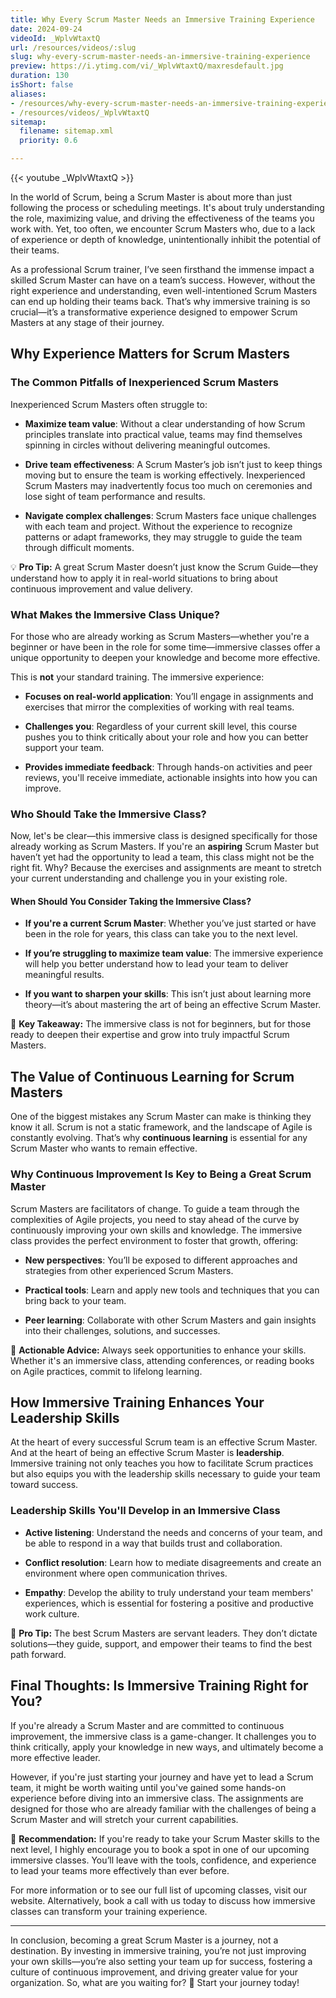 ```yaml
---
title: Why Every Scrum Master Needs an Immersive Training Experience
date: 2024-09-24
videoId: _WplvWtaxtQ
url: /resources/videos/:slug
slug: why-every-scrum-master-needs-an-immersive-training-experience
preview: https://i.ytimg.com/vi/_WplvWtaxtQ/maxresdefault.jpg
duration: 130
isShort: false
aliases:
- /resources/why-every-scrum-master-needs-an-immersive-training-experience
- /resources/videos/_WplvWtaxtQ
sitemap:
  filename: sitemap.xml
  priority: 0.6

---
```



{{< youtube _WplvWtaxtQ >}}

In the world of Scrum, being a Scrum Master is about more than just following the process or scheduling meetings. It's about truly understanding the role, maximizing value, and driving the effectiveness of the teams you work with. Yet, too often, we encounter Scrum Masters who, due to a lack of experience or depth of knowledge, unintentionally inhibit the potential of their teams.

As a professional Scrum trainer, I’ve seen firsthand the immense impact a skilled Scrum Master can have on a team’s success. However, without the right experience and understanding, even well-intentioned Scrum Masters can end up holding their teams back. That’s why immersive training is so crucial—it’s a transformative experience designed to empower Scrum Masters at any stage of their journey.

## Why Experience Matters for Scrum Masters

### The Common Pitfalls of Inexperienced Scrum Masters

Inexperienced Scrum Masters often struggle to:

- **Maximize team value**: Without a clear understanding of how Scrum principles translate into practical value, teams may find themselves spinning in circles without delivering meaningful outcomes.

- **Drive team effectiveness**: A Scrum Master’s job isn’t just to keep things moving but to ensure the team is working effectively. Inexperienced Scrum Masters may inadvertently focus too much on ceremonies and lose sight of team performance and results.

- **Navigate complex challenges**: Scrum Masters face unique challenges with each team and project. Without the experience to recognize patterns or adapt frameworks, they may struggle to guide the team through difficult moments.

💡 **Pro Tip:** A great Scrum Master doesn’t just know the Scrum Guide—they understand how to apply it in real-world situations to bring about continuous improvement and value delivery.

### What Makes the Immersive Class Unique?

For those who are already working as Scrum Masters—whether you're a beginner or have been in the role for some time—immersive classes offer a unique opportunity to deepen your knowledge and become more effective.

This is **not** your standard training. The immersive experience:

- **Focuses on real-world application**: You’ll engage in assignments and exercises that mirror the complexities of working with real teams.

- **Challenges you**: Regardless of your current skill level, this course pushes you to think critically about your role and how you can better support your team.

- **Provides immediate feedback**: Through hands-on activities and peer reviews, you'll receive immediate, actionable insights into how you can improve.

### Who Should Take the Immersive Class?

Now, let's be clear—this immersive class is designed specifically for those already working as Scrum Masters. If you're an **aspiring** Scrum Master but haven’t yet had the opportunity to lead a team, this class might not be the right fit. Why? Because the exercises and assignments are meant to stretch your current understanding and challenge you in your existing role.

#### When Should You Consider Taking the Immersive Class?

- **If you're a current Scrum Master**: Whether you’ve just started or have been in the role for years, this class can take you to the next level.

- **If you’re struggling to maximize team value**: The immersive experience will help you better understand how to lead your team to deliver meaningful results.

- **If you want to sharpen your skills**: This isn’t just about learning more theory—it’s about mastering the art of being an effective Scrum Master.

🎯 **Key Takeaway:** The immersive class is not for beginners, but for those ready to deepen their expertise and grow into truly impactful Scrum Masters.

## The Value of Continuous Learning for Scrum Masters

One of the biggest mistakes any Scrum Master can make is thinking they know it all. Scrum is not a static framework, and the landscape of Agile is constantly evolving. That’s why **continuous learning** is essential for any Scrum Master who wants to remain effective.

### Why Continuous Improvement Is Key to Being a Great Scrum Master

Scrum Masters are facilitators of change. To guide a team through the complexities of Agile projects, you need to stay ahead of the curve by continuously improving your own skills and knowledge. The immersive class provides the perfect environment to foster that growth, offering:

- **New perspectives**: You’ll be exposed to different approaches and strategies from other experienced Scrum Masters.

- **Practical tools**: Learn and apply new tools and techniques that you can bring back to your team.

- **Peer learning**: Collaborate with other Scrum Masters and gain insights into their challenges, solutions, and successes.

📝 **Actionable Advice:** Always seek opportunities to enhance your skills. Whether it's an immersive class, attending conferences, or reading books on Agile practices, commit to lifelong learning.

## How Immersive Training Enhances Your Leadership Skills

At the heart of every successful Scrum team is an effective Scrum Master. And at the heart of being an effective Scrum Master is **leadership**. Immersive training not only teaches you how to facilitate Scrum practices but also equips you with the leadership skills necessary to guide your team toward success.

### Leadership Skills You'll Develop in an Immersive Class

- **Active listening**: Understand the needs and concerns of your team, and be able to respond in a way that builds trust and collaboration.

- **Conflict resolution**: Learn how to mediate disagreements and create an environment where open communication thrives.

- **Empathy**: Develop the ability to truly understand your team members' experiences, which is essential for fostering a positive and productive work culture.

🚀 **Pro Tip:** The best Scrum Masters are servant leaders. They don’t dictate solutions—they guide, support, and empower their teams to find the best path forward.

## Final Thoughts: Is Immersive Training Right for You?

If you're already a Scrum Master and are committed to continuous improvement, the immersive class is a game-changer. It challenges you to think critically, apply your knowledge in new ways, and ultimately become a more effective leader.

However, if you're just starting your journey and have yet to lead a Scrum team, it might be worth waiting until you've gained some hands-on experience before diving into an immersive class. The assignments are designed for those who are already familiar with the challenges of being a Scrum Master and will stretch your current capabilities.

🌟 **Recommendation:** If you're ready to take your Scrum Master skills to the next level, I highly encourage you to book a spot in one of our upcoming immersive classes. You’ll leave with the tools, confidence, and experience to lead your teams more effectively than ever before.

For more information or to see our full list of upcoming classes, visit our website. Alternatively, book a call with us today to discuss how immersive classes can transform your training experience.

* * *

In conclusion, becoming a great Scrum Master is a journey, not a destination. By investing in immersive training, you’re not just improving your own skills—you’re also setting your team up for success, fostering a culture of continuous improvement, and driving greater value for your organization. So, what are you waiting for? 🎯 Start your journey today!



